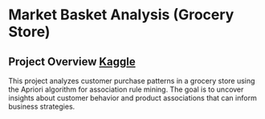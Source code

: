 # Market Basket Analysis (Grocery Store)

## Project Overview <a href ="https://www.kaggle.com/code/chethanp34/market-basket-analysis-grocery-store"> Kaggle </a>
This project analyzes customer purchase patterns in a grocery store using the Apriori algorithm for association rule mining. The goal is to uncover insights about customer behavior and product associations that can inform business strategies. 



